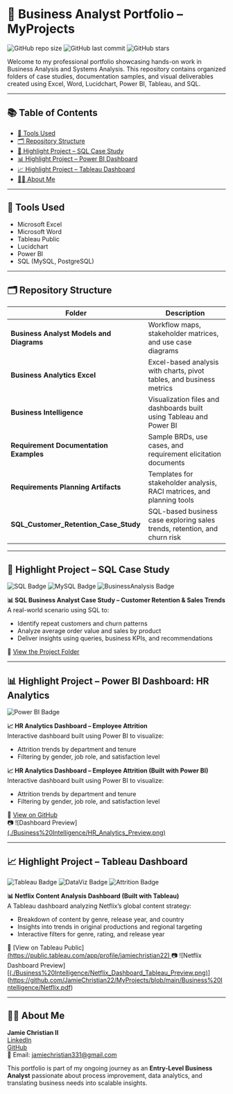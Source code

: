 # 📁 Business Analyst Portfolio – MyProjects

![GitHub repo size](https://img.shields.io/github/repo-size/JamieChristian22/MyProjects)
![GitHub last commit](https://img.shields.io/github/last-commit/JamieChristian22/MyProjects)
![GitHub stars](https://img.shields.io/github/stars/JamieChristian22/MyProjects?style=social)

Welcome to my professional portfolio showcasing hands-on work in Business Analysis and Systems Analysis. This repository contains organized folders of case studies, documentation samples, and visual deliverables created using Excel, Word, Lucidchart, Power BI, Tableau, and SQL.

---

## 📚 Table of Contents

- [🧰 Tools Used](#-tools-used)
- [🗂 Repository Structure](#-repository-structure)
- [🧠 Highlight Project – SQL Case Study](#-highlight-project--sql-case-study)
- [📊 Highlight Project – Power BI Dashboard](#-highlight-project--power-bi-dashboard)
- [📈 Highlight Project – Tableau Dashboard](#-highlight-project--tableau-dashboard)
- [👨‍💻 About Me](#-about-me)

---

## 🧰 Tools Used

- Microsoft Excel  
- Microsoft Word  
- Tableau Public  
- Lucidchart  
- Power BI  
- SQL (MySQL, PostgreSQL)

---

## 🗂 Repository Structure

| Folder                                   | Description                                                                 |
|------------------------------------------|-----------------------------------------------------------------------------|
| **Business Analyst Models and Diagrams** | Workflow maps, stakeholder matrices, and use case diagrams                 |
| **Business Analytics Excel**             | Excel-based analysis with charts, pivot tables, and business metrics       |
| **Business Intelligence**                | Visualization files and dashboards built using Tableau and Power BI        |
| **Requirement Documentation Examples**   | Sample BRDs, use cases, and requirement elicitation documents              |
| **Requirements Planning Artifacts**      | Templates for stakeholder analysis, RACI matrices, and planning tools      |
| **SQL_Customer_Retention_Case_Study**    | SQL-based business case exploring sales trends, retention, and churn risk  |

---

## 🧠 Highlight Project – SQL Case Study
![SQL Badge](https://img.shields.io/badge/SQL-Data--Driven%20Insights-blue)
![MySQL Badge](https://img.shields.io/badge/MySQL-Structured%20Queries-blue)
![BusinessAnalysis Badge](https://img.shields.io/badge/Business--Analysis-Use%20Case%20Design-brightgreen)

**📊 SQL Business Analyst Case Study – Customer Retention & Sales Trends**  
A real-world scenario using SQL to:
- Identify repeat customers and churn patterns  
- Analyze average order value and sales by product  
- Deliver insights using queries, business KPIs, and recommendations  

📁 [View the Project Folder](./SQL_Customer_Retention_Case_Study/README.md)

---

## 📊 Highlight Project – Power BI Dashboard: HR Analytics

![Power BI Badge](https://img.shields.io/badge/Power%20BI-Interactive%20Dashboard-yellow?logo=powerbi)

**📈 HR Analytics Dashboard – Employee Attrition**  
Interactive dashboard built using Power BI to visualize:
- Attrition trends by department and tenure  
- Filtering by gender, job role, and satisfaction level  

**📈 HR Analytics Dashboard – Employee Attrition (Built with Power BI)**  
Interactive dashboard built using Power BI to visualize:
- Attrition trends by department and tenure  
- Filtering by gender, job role, and satisfaction level  

🔗 [View on GitHub](https://github.com/JamieChristian22/MyProjects/tree/main/Business%20Intelligence)  
📷 ![Dashboard Preview][(./Business%20Intelligence/HR_Analytics_Preview.png)](https://github.com/JamieChristian22/MyProjects/blob/main/Business%20Intelligence/Power%20BI%20HR%20Dashboard.pdf)

---

## 📈 Highlight Project – Tableau Dashboard
![Tableau Badge](https://img.shields.io/badge/Tableau-Dashboard--Design-orange)
![DataViz Badge](https://img.shields.io/badge/Data--Visualization-KPIs%20%26%20Trends-yellow)
![Attrition Badge](https://img.shields.io/badge/HR%20Analytics-Employee%20Attrition-lightgrey)

**📊 Netflix Content Analysis Dashboard (Built with Tableau)**  
A Tableau dashboard analyzing Netflix’s global content strategy:
- Breakdown of content by genre, release year, and country  
- Insights into trends in original productions and regional targeting  
- Interactive filters for genre, rating, and release year  

🔗 [View on Tableau Public][(https://public.tableau.com/app/profile/jamiechristian22)  ](https://public.tableau.com/app/profile/jamie.christian/vizzes)
📷 ![Netflix Dashboard Preview][[(./Business%20Intelligence/Netflix_Dashboard_Tableau_Preview.png)](https://github.com/JamieChristian22/MyProjects/blob/main/Business%20Intelligence/Netflix.png)](https://github.com/JamieChristian22/MyProjects/blob/main/Business%20Intelligence/Netflix.pdf)

---

## 👨‍💻 About Me

**Jamie Christian II**  
[LinkedIn](www.linkedin.com/in/jamie-christian-ii-6b7a01232)  
[GitHub](https://github.com/JamieChristian22)  
📧 Email: jamiechristian331@gmail.com

This portfolio is part of my ongoing journey as an **Entry-Level Business Analyst** passionate about process improvement, data analytics, and translating business needs into scalable insights.
